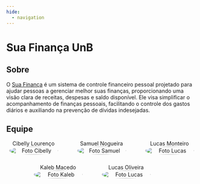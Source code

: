 ```yaml
---
hide:
  - navigation
---
```


# Sua Finança UnB

## Sobre

O [Sua Finança](https://github.com/unb-mds/2024-2-SuaFinanca.git) é um sistema de controle financeiro pessoal projetado para ajudar pessoas a gerenciar melhor suas finanças, proporcionando uma visão clara de receitas, despesas e saldo disponível. Ele visa simplificar o acompanhamento de finanças pessoais, facilitando o controle dos gastos diários e auxiliando na prevenção de dívidas indesejadas.

## Equipe

<div style="display: flex; flex-direction: column; align-items: center; gap: 25px;">
    <div style="display: flex; align-items: end; justify-content: center; gap: 50px;">
        <div style="text-align: center;">
            Cibelly Lourenço
            <br/>
            <img src="https://github.com/cibelinda.png" alt="Foto Cibelly" width="130px" height="50%" style="border-radius:50%"/>
        </div>
        <div style="text-align: center;">
            Samuel Nogueira
            <br/>
            <img src="https://github.com/samuelncaetano.png" alt="Foto Samuel" width="130px" height="50%" style="border-radius:50%"/>
        </div>
        <div style="text-align: center;">
            Lucas Monteiro
            <br/>
            <img src="https://github.com/LucasMF1.png" alt="Foto Lucas" width="130px" height="50%" style="border-radius:50%"/>
        </div>
    </div>
    <div style="display: flex; align-items: end; justify-content: center; gap: 50px;">
        <div style="text-align: center;">
            Kaleb Macedo
            <br/>
            <img src="https://github.com/Kalebmacedo.png" alt="Foto Kaleb" width="130px" height="50%" style="border-radius:50%"/>
        </div>
        <div style="text-align: center;">
            Lucas Oliveira
            <br/>
            <img src="https://github.com/LucasAlves71.png" alt="Foto Lucas" width="130px" height="50%" style="border-radius:50%"/>
        </div>
        <div style="text-align: center;">
            